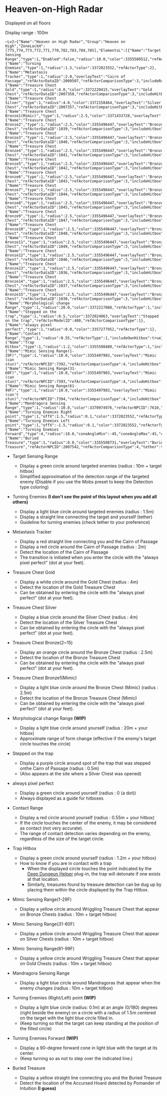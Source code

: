 # Heaven-on-High Radar

Displayed on all floors

Display range : 100m
```
~Lv2~{"Name":"Heaven on High Radar","Group":"Heaven on High","ZoneLockH":[775,774,773,772,771,770,782,783,784,785],"ElementsL":[{"Name":"Target Sensing Range","type":1,"Enabled":false,"radius":10.0,"color":3355508512,"refActorType":2,"includeHitbox":true},{"Name":"Turning Enemies","type":1,"radius":1.5,"color":3372023552,"refActorType":2},{"Name":"Metastasis Tracker","type":1,"radius":2.0,"overlayText":"Cairn of Passage","refActorDataID":2009507,"refActorComparisonType":3,"includeRotation":true,"tether":true},{"Name":"Treasure Chest Gold","type":1,"radius":4.0,"color":3372220415,"overlayText":"Gold Chest","refActorDataID":2007358,"refActorComparisonType":3,"includeHitbox":true},{"Name":"Treasure Chest Silver","type":1,"radius":4.0,"color":3372158464,"overlayText":"Silver Chest","refActorDataID":2007357,"refActorComparisonType":3,"includeHitbox":true},{"Name":"Treasure Chest Bronze1(Mimic)","type":1,"radius":2.5,"color":3371433728,"overlayText":"Mimic","refActorDataID":2006020,"refActorComparisonType":3,"includeHitbox":true},{"Name":"Treasure Chest Bronze2","type":1,"radius":2.5,"color":3355496447,"overlayText":"Bronze Chest","refActorDataID":1039,"refActorComparisonType":3,"includeHitbox":true},{"Name":"Treasure Chest Bronze3","type":1,"radius":2.5,"color":3355496447,"overlayText":"Bronze Chest","refActorDataID":1040,"refActorComparisonType":3,"includeHitbox":true},{"Name":"Treasure Chest Bronze4","type":1,"radius":2.5,"color":3355496447,"overlayText":"Bronze Chest","refActorDataID":1041,"refActorComparisonType":3,"includeHitbox":true},{"Name":"Treasure Chest Bronze5","type":1,"radius":2.5,"color":3355496447,"overlayText":"Bronze Chest","refActorDataID":1042,"refActorComparisonType":3,"includeHitbox":true},{"Name":"Treasure Chest Bronze6","type":1,"radius":2.5,"color":3355496447,"overlayText":"Bronze Chest","refActorDataID":1043,"refActorComparisonType":3,"includeHitbox":true},{"Name":"Treasure Chest Bronze7","type":1,"radius":2.5,"color":3355496447,"overlayText":"Bronze Chest","refActorDataID":1044,"refActorComparisonType":3,"includeHitbox":true},{"Name":"Treasure Chest Bronze8","type":1,"radius":2.5,"color":3355496447,"overlayText":"Bronze Chest","refActorDataID":1045,"refActorComparisonType":3,"includeHitbox":true},{"Name":"Treasure Chest Bronze9","type":1,"radius":2.5,"color":3355496447,"overlayText":"Bronze Chest","refActorDataID":1047,"refActorComparisonType":3,"includeHitbox":true},{"Name":"Treasure Chest Bronze10","type":1,"radius":2.5,"color":3355496447,"overlayText":"Bronze Chest","refActorDataID":1048,"refActorComparisonType":3,"includeHitbox":true},{"Name":"Treasure Chest Bronze11","type":1,"radius":2.5,"color":3355496447,"overlayText":"Bronze Chest","refActorDataID":1049,"refActorComparisonType":3,"includeHitbox":true},{"Name":"Treasure Chest Bronze12","type":1,"radius":2.5,"color":3355496447,"overlayText":"Bronze Chest","refActorDataID":1046,"refActorComparisonType":3,"includeHitbox":true},{"Name":"Treasure Chest Bronze13","type":1,"radius":2.5,"color":3355496447,"overlayText":"Bronze Chest","refActorDataID":1036,"refActorComparisonType":3,"includeHitbox":true},{"Name":"Treasure Chest Bronze14","type":1,"radius":2.5,"color":3355496447,"overlayText":"Bronze Chest","refActorDataID":1037,"refActorComparisonType":3,"includeHitbox":true},{"Name":"Treasure Chest Bronze15","type":1,"radius":2.5,"color":3355496447,"overlayText":"Bronze Chest","refActorDataID":1038,"refActorComparisonType":3,"includeHitbox":true},{"Name":"Morphological change Range","type":1,"radius":20.0,"color":3372217088,"refActorType":1,"includeOwnHitbox":true},{"Name":"Stepped on the trap","type":1,"radius":0.5,"color":3372024063,"overlayText":"Stepped on the trap","refActorModelID":480,"refActorComparisonType":1},{"Name":"always pixel perfect","type":1,"radius":0.0,"color":3357277952,"refActorType":1},{"Name":"Contact Range","type":1,"radius":0.55,"refActorType":1,"includeOwnHitbox":true},{"Name":"Trap Hitbox","type":1,"radius":1.2,"color":3355508480,"refActorType":1,"includeOwnHitbox":true},{"Name":"Mimic Sensing Range(1-29F)","type":1,"radius":10.0,"color":3355497983,"overlayText":"Mimic (can stun)","refActorNPCID":7392,"refActorComparisonType":4,"includeHitbox":true},{"Name":"Mimic Sensing Range(31-60F)","type":1,"radius":10.0,"color":3355497983,"overlayText":"Mimic (can stun)","refActorNPCID":7393,"refActorComparisonType":4,"includeHitbox":true},{"Name":"Mimic Sensing Range(61-99F)","type":1,"radius":10.0,"color":3355497983,"overlayText":"Mimic (can't stun)","refActorNPCID":7394,"refActorComparisonType":4,"includeHitbox":true},{"Name":"Mandragora Sensing Range","type":1,"radius":10.0,"color":3370974976,"refActorNPCID":7610,"refActorComparisonType":4,"includeHitbox":true},{"Name":"Turning Enemies Right point","type":1,"offX":1.5,"radius":0.1,"color":3372023552,"refActorType":2,"includeRotation":true,"Filled":true},{"Name":"Turning Enemies Left point","type":1,"offX":-1.5,"radius":0.1,"color":3372023552,"refActorType":2,"includeRotation":true,"Filled":true},{"Name":"Turning Enemies Forward","type":4,"radius":10.0,"coneAngleMin":-45,"coneAngleMax":45,"color":3372023552,"FillStep":90.0,"refActorType":2,"includeHitbox":true,"includeRotation":true,"Filled":true},{"Name":"Buried Treasure","type":1,"radius":0.0,"color":3355508731,"overlayText":"Buried Treasure","refActorNPCID":2007542,"refActorComparisonType":4,"tether":true}],"MaxDistance":100.0,"UseDistanceLimit":true,"DistanceLimitType":1}
```
* Target Sensing Range
   * Display a green circle around targeted enemies (radius : 10m + target hitbox)
   * Simplified approximation of the detection range of the targeted enemy (Disable if you use the Mobs preset to keep the Detection type coloring)

* Turning Enemies **(I don't see the point of this layout when you add all others)**
   * Display a light blue circle around targeted enemies (radius : 1.5m)
   * Display a straight line connecting the target and yourself (tether)
   * Guideline for turning enemies (check tether to your preference)

* Metastasis Tracker
   * Display a red straight line connecting you and the Cairn of Passage
   * Display a red circle around the Cairn of Passage (radius : 2m)
   * Detect the location of the Cairn of Passage
   * The transition is initiated when you enter the circle with the "always pixel perfect" (dot at your feet).

* Treasure Chest Gold
   * Display a white circle around the Gold Chest (radius : 4m)
   * Detect the location of the Gold Treasure Chest
   * Can be obtained by entering the circle with the "always pixel perfect" (dot at your feet).
  
* Treasure Chest Silver
   * Display a blue circle around the Silver Chest (radius : 4m)
   * Detect the location of the Silver Treasure Chest
   * Can be obtained by entering the circle with the "always pixel perfect" (dot at your feet).
  
* Treasure Chest Bronze(2~15)
   * Display an orange circle around the Bronze Chest (radius : 2.5m)
   * Detect the location of the Bronze Treasure Chest
   * Can be obtained by entering the circle with the "always pixel perfect" (dot at your feet).

* Treasure Chest Bronze1(Mimic)
   * Display a light blue circle around the Bronze Chest (Mimic) (radius : 2.5m)
   * Detect the location of the Bronze Treasure Chest (Mimic)
   * Can be obtained by entering the circle with the "always pixel perfect" (dot at your feet).

* Morphological change Range **(WIP)**
   * Display a light blue circle around yourself (radius : 20m + your hitbox)
   * Approximate range of form change (effective if the enemy's target circle touches the circle)

* Stepped on the trap
   * Display a purple circle around spot of the trap that was stepped onthe Cairn of Passage (radius : 0.5m)
   * (Also appears at the site where a Silver Chest was opened)

* always pixel perfect
   * Display a green circle around yourself (radius : 0 (a dot))
   * Always displayed as a guide for hitboxes

* Contact Range
   * Display a red circle around yourself (radius : 0.55m + your hitbox)
   * If the circle touches the center of the enemy, it may be considered as contact (not very accurate).
   * The range of contact detection varies depending on the enemy, regardless of the size of the target circle.

* Trap Hitbox
   * Display a green circle around yourself (radius : 1.2m + your hitbox)
   * How to know if you are in contact with a trap
      * When the displayed circle touches the point indicated by the [Deep Dungeon Helper](https://github.com/Speshkitty/DalamudPlugins/blob/main/repo.json) plug-in, the trap will detonate if one exists at that location.
      * Similarly, treasures found by treasure detection can be dug up by placing them within the circle displayed by the Trap Hitbox.

* Mimic Sensing Range(1-29F)
   * Display a yellow circle around Wriggling Treasure Chest that appear on Bronze Chests (radius : 10m + target hitbox)

* Mimic Sensing Range(31-60F)
   * Display a yellow circle around Wriggling Treasure Chest that appear on Silver Chests (radius : 10m + target hitbox)

* Mimic Sensing Range(61-99F)
   * Display a yellow circle around Wriggling Treasure Chest that appear on Gold Chests (radius : 10m + target hitbox)

* Mandragora Sensing Range
   * Display a light blue circle around Mandragoras that appear when the enemy changes (radius : 10m + target hitbox)

* Turning Enemies (Right/Left) point **(WIP)**
   * Display a light blue circle (radius: 0.1m) at an angle (0/180) degrees (right beside the enemy) on a circle with a radius of 1.5m centered on the target with the light blue circle filled in.
   * (Keep turning so that the target can keep standing at the position of the filled circle)

* Turning Enemies Forward **(WIP)**
   * Display a 90-degree forward cone in light blue with the target at its center.
   * (Keep turning so as not to step over the indicated line.)

* Buried Treasure
   * Display a yellow straight line connecting you and the Buried Treasure
   * Detect the location of the Accursed Hoard detected by Pomander of Intuition **(I guess)**
